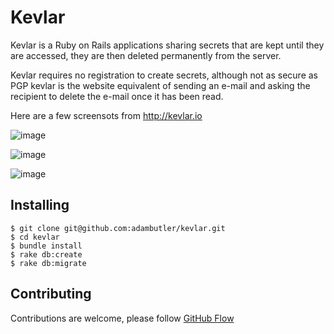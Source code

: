 # Kevlar

Kevlar is a Ruby on Rails applications sharing secrets that are kept until they are accessed, they are then deleted permanently from the server.

Kevlar requires no registration to create secrets, although not as secure as PGP kevlar is the website equivalent of sending an e-mail and asking the recipient
to delete the e-mail once it has been read.

Here are a few screensots from http://kevlar.io

![image](https://cloud.githubusercontent.com/assets/1238468/4652277/b9e13d4e-54a3-11e4-88a2-52d832787057.png)

![image](https://cloud.githubusercontent.com/assets/1238468/4652269/acce543e-54a3-11e4-9006-9fe4b0113557.png)

![image](https://cloud.githubusercontent.com/assets/1238468/4652272/b2063976-54a3-11e4-8a92-737827ec53cc.png)

## Installing

```
$ git clone git@github.com:adambutler/kevlar.git
$ cd kevlar
$ bundle install
$ rake db:create
$ rake db:migrate
```

## Contributing

Contributions are welcome, please follow [GitHub Flow](https://guides.github.com/introduction/flow/index.html)

